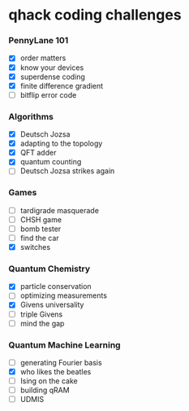 # qhack coding challenges

### PennyLane 101
- [x] order matters
- [x] know your devices
- [x] superdense coding
- [x] finite difference gradient
- [ ] bitflip error code

### Algorithms
- [x] Deutsch Jozsa
- [x] adapting to the topology
- [x] QFT adder
- [x] quantum counting
- [ ] Deutsch Jozsa strikes again

### Games
- [ ] tardigrade masquerade
- [ ] CHSH game
- [ ] bomb tester
- [ ] find the car
- [x] switches 

### Quantum Chemistry
- [x] particle conservation
- [ ] optimizing measurements
- [x] Givens universality
- [ ] triple Givens
- [ ] mind the gap

### Quantum Machine Learning
- [ ] generating Fourier basis
- [x] who likes the beatles
- [ ] Ising on the cake
- [ ] building qRAM
- [ ] UDMIS
